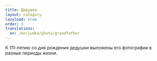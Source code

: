 ```yaml
---
title: Дедушка
layout: category
lazyload: true
order: 3
translations:
  en: /en/judka/photo/grandfather
---
```

К 111-летию со дня рождения дедушки выложены его фотографии
в разные периоды жизни.
